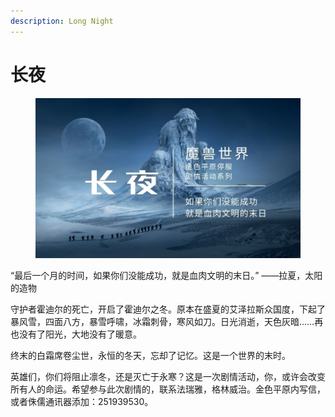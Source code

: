 ```yaml
---
description: Long Night
---
```


# 长夜

<figure><img src="../.gitbook/assets/长夜-海报.jpg" alt=""><figcaption></figcaption></figure>

“最后一个月的时间，如果你们没能成功，就是血肉文明的末日。” ——拉夏，太阳的造物

守护者霍迪尔的死亡，开启了霍迪尔之冬。原本在盛夏的艾泽拉斯众国度，下起了暴风雪，四面八方，暴雪呼啸，冰霜刺骨，寒风如刀。日光消逝，天色灰暗……再也没有了阳光，大地没有了暖意。

终末的白霜席卷尘世，永恒的冬天，忘却了记忆。这是一个世界的末时。

英雄们，你们将阻止凛冬，还是灭亡于永寒？这是一次剧情活动，你，或许会改变所有人的命运。希望参与此次剧情的，联系法瑞雅，格林威治。金色平原内写信，或者侏儒通讯器添加：251939530。

